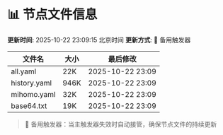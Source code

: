 # 📊 节点文件信息

**更新时间**: 2025-10-22 23:09:15 北京时间
**更新方式**: 🔄 备用触发器

| 文件名 | 大小 | 最后修改 |
|--------|------|----------|
| all.yaml | 22K | 2025-10-22 23:09 |
| history.yaml | 946K | 2025-10-22 23:09 |
| mihomo.yaml | 32K | 2025-10-22 23:09 |
| base64.txt | 19K | 2025-10-22 23:09 |

> 🔄 备用触发器：当主触发器失效时自动接管，确保节点文件的持续更新

